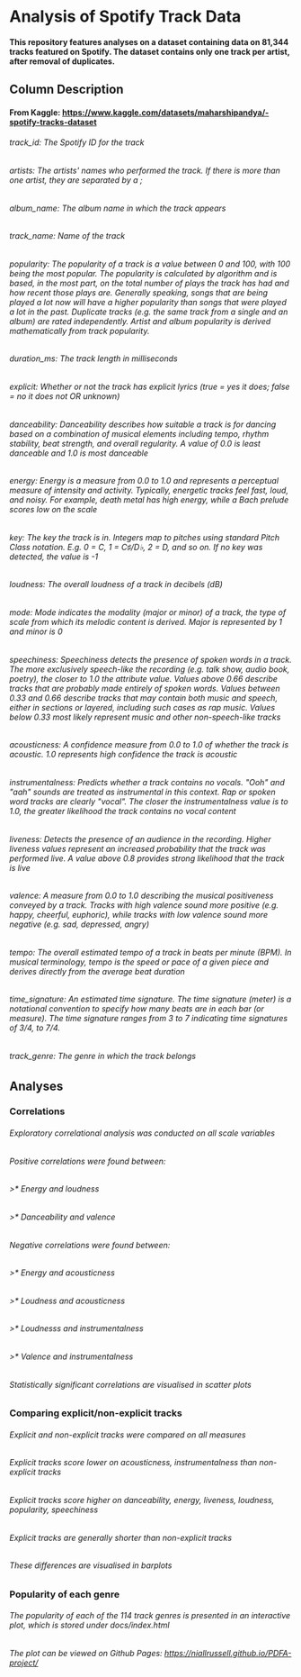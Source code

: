 # Analysis of Spotify Track Data

#### This repository features analyses on a dataset containing data on 81,344 tracks featured on Spotify. The dataset contains only one track per artist, after removal of duplicates. 

## Column Description
#### From Kaggle: https://www.kaggle.com/datasets/maharshipandya/-spotify-tracks-dataset
###### track_id: The Spotify ID for the track
###### artists: The artists' names who performed the track. If there is more than one artist, they are separated by a ;
###### album_name: The album name in which the track appears
###### track_name: Name of the track
###### popularity: The popularity of a track is a value between 0 and 100, with 100 being the most popular. The popularity is calculated by algorithm and is based, in the most part, on the total number of plays the track has had and how recent those plays are. Generally speaking, songs that are being played a lot now will have a higher popularity than songs that were played a lot in the past. Duplicate tracks (e.g. the same track from a single and an album) are rated independently. Artist and album popularity is derived mathematically from track popularity.
###### duration_ms: The track length in milliseconds
###### explicit: Whether or not the track has explicit lyrics (true = yes it does; false = no it does not OR unknown)
###### danceability: Danceability describes how suitable a track is for dancing based on a combination of musical elements including tempo, rhythm stability, beat strength, and overall regularity. A value of 0.0 is least danceable and 1.0 is most danceable
###### energy: Energy is a measure from 0.0 to 1.0 and represents a perceptual measure of intensity and activity. Typically, energetic tracks feel fast, loud, and noisy. For example, death metal has high energy, while a Bach prelude scores low on the scale
###### key: The key the track is in. Integers map to pitches using standard Pitch Class notation. E.g. 0 = C, 1 = C♯/D♭, 2 = D, and so on. If no key was detected, the value is -1
###### loudness: The overall loudness of a track in decibels (dB)
###### mode: Mode indicates the modality (major or minor) of a track, the type of scale from which its melodic content is derived. Major is represented by 1 and minor is 0
###### speechiness: Speechiness detects the presence of spoken words in a track. The more exclusively speech-like the recording (e.g. talk show, audio book, poetry), the closer to 1.0 the attribute value. Values above 0.66 describe tracks that are probably made entirely of spoken words. Values between 0.33 and 0.66 describe tracks that may contain both music and speech, either in sections or layered, including such cases as rap music. Values below 0.33 most likely represent music and other non-speech-like tracks
###### acousticness: A confidence measure from 0.0 to 1.0 of whether the track is acoustic. 1.0 represents high confidence the track is acoustic
###### instrumentalness: Predicts whether a track contains no vocals. "Ooh" and "aah" sounds are treated as instrumental in this context. Rap or spoken word tracks are clearly "vocal". The closer the instrumentalness value is to 1.0, the greater likelihood the track contains no vocal content
###### liveness: Detects the presence of an audience in the recording. Higher liveness values represent an increased probability that the track was performed live. A value above 0.8 provides strong likelihood that the track is live
###### valence: A measure from 0.0 to 1.0 describing the musical positiveness conveyed by a track. Tracks with high valence sound more positive (e.g. happy, cheerful, euphoric), while tracks with low valence sound more negative (e.g. sad, depressed, angry)
###### tempo: The overall estimated tempo of a track in beats per minute (BPM). In musical terminology, tempo is the speed or pace of a given piece and derives directly from the average beat duration
###### time_signature: An estimated time signature. The time signature (meter) is a notational convention to specify how many beats are in each bar (or measure). The time signature ranges from 3 to 7 indicating time signatures of 3/4, to 7/4.
###### track_genre: The genre in which the track belongs

## Analyses
### Correlations
###### Exploratory correlational analysis was conducted on all scale variables
###### Positive correlations were found between:
###### >* Energy and loudness
###### >* Danceability and valence

###### Negative correlations were found between:
###### >* Energy and acousticness
###### >* Loudness and acousticness
###### >* Loudnesss and instrumentalness 
###### >* Valence and instrumentalness

###### Statistically significant correlations are visualised in scatter plots

### Comparing explicit/non-explicit tracks
###### Explicit and non-explicit tracks were compared on all measures
###### Explicit tracks score lower on acousticness, instrumentalness than non-explicit tracks
###### Explicit tracks score higher on danceability, energy, liveness, loudness, popularity, speechiness
###### Explicit tracks are generally shorter than non-explicit tracks
###### These differences are visualised in barplots

### Popularity of each genre
###### The popularity of each of the 114 track genres is presented in an interactive plot, which is stored under docs/index.html
###### The plot can be viewed on Github Pages: https://niallrussell.github.io/PDFA-project/